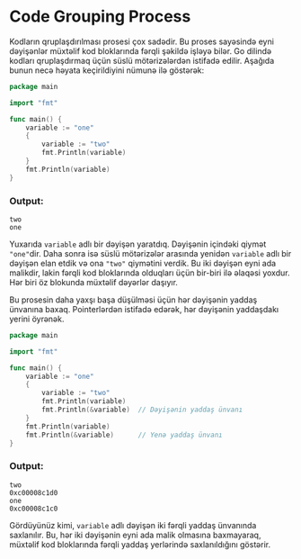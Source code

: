 # Code Grouping Process

Kodların qruplaşdırılması prosesi çox sadədir. Bu proses sayəsində eyni dəyişənlər müxtəlif kod bloklarında fərqli şəkildə işləyə bilər. Go dilində kodları qruplaşdırmaq üçün süslü mötərizələrdən istifadə edilir. Aşağıda bunun necə həyata keçirildiyini nümunə ilə göstərək:

```go
package main

import "fmt"

func main() {
    variable := "one"
    {
		variable := "two"
        fmt.Println(variable)
    }
    fmt.Println(variable)
}
```

### Output:
```
two
one
```

Yuxarıda `variable` adlı bir dəyişən yaratdıq. Dəyişənin içindəki qiymət `"one"`dir. Daha sonra isə süslü mötərizələr arasında yenidən `variable` adlı bir dəyişən elan etdik və ona `"two"` qiymətini verdik. Bu iki dəyişən eyni ada malikdir, lakin fərqli kod bloklarında olduqları üçün bir-biri ilə əlaqəsi yoxdur. Hər biri öz blokunda müxtəlif dəyərlər daşıyır.

Bu prosesin daha yaxşı başa düşülməsi üçün hər dəyişənin yaddaş ünvanına baxaq. Pointerlərdən istifadə edərək, hər dəyişənin yaddaşdakı yerini öyrənək.

```go
package main

import "fmt"

func main() {
	variable := "one"
    {
		variable := "two"
        fmt.Println(variable)
        fmt.Println(&variable)  // Dəyişənin yaddaş ünvanı
    }
    fmt.Println(variable)
    fmt.Println(&variable)      // Yenə yaddaş ünvanı
}
```

### Output:
```
two
0xc00008c1d0
one
0xc00008c1c0
```

Gördüyünüz kimi, `variable` adlı dəyişən iki fərqli yaddaş ünvanında saxlanılır. Bu, hər iki dəyişənin eyni ada malik olmasına baxmayaraq, müxtəlif kod bloklarında fərqli yaddaş yerlərində saxlanıldığını göstərir.